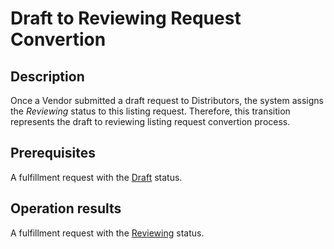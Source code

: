 # Draft to Reviewing Request Convertion
## Description
Once a Vendor submitted a draft request to Distributors, the system assigns the *Reviewing* status to this listing request. Therefore, this transition represents the draft to reviewing listing request convertion process. 
## Prerequisites
A fulfillment request with the [Draft](s-a-draft.html) status.
## Operation results
A fulfillment request with the [Reviewing](s-b-reviewing.html) status.